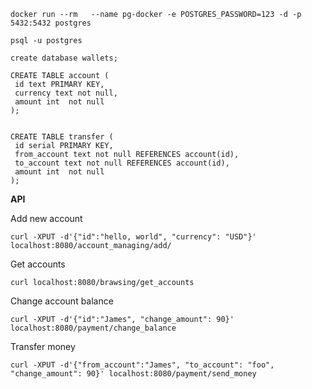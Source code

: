     docker run --rm   --name pg-docker -e POSTGRES_PASSWORD=123 -d -p 5432:5432 postgres
    
    psql -u postgres
    
    create database wallets;

    CREATE TABLE account (
     id text PRIMARY KEY,
     currency text not null,
     amount int  not null
    );


    CREATE TABLE transfer (
     id serial PRIMARY KEY,
     from_account text not null REFERENCES account(id),
     to_account text not null REFERENCES account(id),
     amount int  not null
    );


**API**

Add new account 

`curl -XPUT -d'{"id":"hello, world", "currency": "USD"}' localhost:8080/account_managing/add/`

Get accounts

`curl localhost:8080/brawsing/get_accounts`

Change account balance

`curl -XPUT -d'{"id":"James", "change_amount": 90}' localhost:8080/payment/change_balance`

Transfer money

`curl -XPUT -d'{"from_account":"James", "to_account": "foo", "change_amount": 90}' localhost:8080/payment/send_money`
